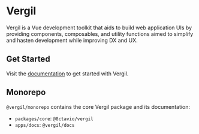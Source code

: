 # Vergil

Vergil is a Vue development toolkit that aids to build web application UIs by providing components, composables, and utility functions aimed to simplify and hasten development while improving DX and UX.

## Get Started

Visit the [documentation](https://8ctavio.github.io/vergil/) to get started with Vergil.

## Monorepo

`@vergil/monorepo` contains the core Vergil package and its documentation:

- `packages/core`: `@8ctavio/vergil`
- `apps/docs`: `@vergil/docs`
